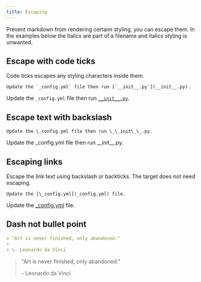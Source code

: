 ```yaml
---
title: Escaping
---
```


Prevent markdown from rendering certaim styling, you can escape them. In the examples below the italics are part of a filename and italics styling is unwanted.


## Escape with code ticks

Code ticks escapes any styling characters inside them.

    Update the `_config.yml` file then run [`__init__.py`](__init__.py).

Update the `_config.yml` file then run [`__init__.py`](__init__.py).


## Escape text with backslash

    Update the \_config.yml file then run \_\_init\_\_.py.

Update the \_config.yml file then run \_\_init\_\_.py.


## Escaping links

Escape the link text using backslash or backticks. The target does not need escaping.

    Update the [\_config.yml](_config.yml) file.

Update the [\_config.yml](_config.yml) file.


## Dash not bullet point

```markdown
> "Art is never finished, only abandoned."
>
> \- Leonardo da Vinci
```

> "Art is never finished, only abandoned."
>
> \- Leonardo da Vinci
